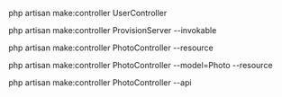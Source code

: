 php artisan make:controller UserController

php artisan make:controller ProvisionServer --invokable

php artisan make:controller PhotoController --resource

php artisan make:controller PhotoController --model=Photo --resource

php artisan make:controller PhotoController --api
